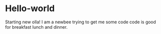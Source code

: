 # Hello-world
Starting new
olla!
I am a newbee trying to get me some code
code is good for breakfast lunch and dinner.
